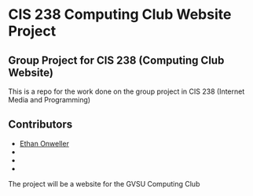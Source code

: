 # CIS 238 Computing Club Website Project
## Group Project for CIS 238 (Computing Club Website)
This is a repo for the work done on the group project in CIS 238 (Internet Media and Programming)

## Contributors
- [Ethan Onweller](https://github.com/ethanonweller)
-
-
-


The project will be a website for the GVSU Computing Club
